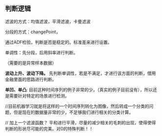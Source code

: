 ## 判断逻辑



滤波的方式：均值滤波，平滑滤波，卡曼滤波

分段的方式：changePoint，



通过ADF检验，判断是否是稳定的。标准差来进行设置。







单调性：先分段，后用斜率进行判断。



（需要的是异常样本数据）

__波动上升、波动下降。__ 先判断单调性，若是不满足，才进行该方面的判断，借用金融里面的思路进行判断。



__单凹、单凸__: 目前这种时间序列的例子非常的少，（真实的例子目前没有），所以还是需要针对特定的场景进行检测。

//目前机器学习就是将这样的一个时间序列转化为图像，然后转成一个分类的问题，但是现在的数据量非常的少，不足够我们进行相关的分类计算。

// 加上一个滤波函数？ 平和进行平滑，尽量的减少相关的毛刺的出现，使得使得判断的形状尽可能的完美。对0的特殊判断！！

